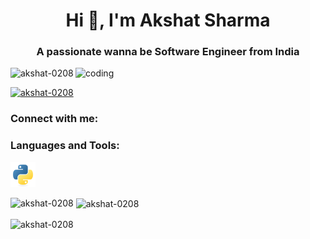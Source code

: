 <h1 align="center">Hi 👋, I'm Akshat Sharma</h1>
<h3 align="center">A passionate wanna be Software Engineer from India</h3>

<img align="right" alt="coding" width="400" src="https://media.tenor.com/NOYF3f82b_gAAAAC/programmer.gif">

<p align="left"> <img src="https://komarev.com/ghpvc/?username=akshat-0208&label=Profile%20views&color=0e75b6&style=flat" alt="akshat-0208" /> </p>

<p align="left"> <a href="https://github.com/ryo-ma/github-profile-trophy"><img src="https://github-profile-trophy.vercel.app/?username=akshat-0208" alt="akshat-0208" /></a> </p>

<h3 align="left">Connect with me:</h3>
<p align="left">
</p>

<h3 align="left">Languages and Tools:</h3>
<p align="left"> <a href="https://www.python.org" target="_blank" rel="noreferrer"> <img src="https://raw.githubusercontent.com/devicons/devicon/master/icons/python/python-original.svg" alt="python" width="40" height="40"/> </a> </p>

<p><img align="left" src="https://github-readme-stats.vercel.app/api/top-langs?username=akshat-0208&show_icons=true&locale=en&layout=compact" alt="akshat-0208" /></p>

<p>&nbsp;<img align="center" src="https://github-readme-stats.vercel.app/api?username=akshat-0208&show_icons=true&locale=en" alt="akshat-0208" /></p>

<p><img align="center" src="https://github-readme-streak-stats.herokuapp.com/?user=akshat-0208&" alt="akshat-0208" /></p>
